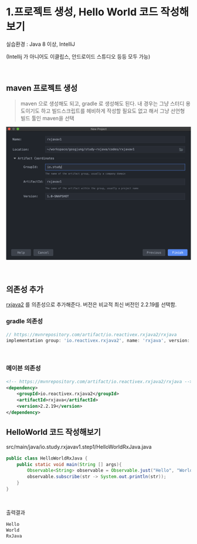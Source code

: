 # 1.프로젝트 생성, Hello World 코드 작성해보기

실습환경 : Java 8 이상, IntelliJ<br>

(Intellij 가 아니어도 이클립스, 안드로이드 스튜디오 등등 모두 가능)<br>

<br>

## maven 프로젝트 생성

> maven 으로 생성해도 되고, gradle 로 생성해도 된다. 내 경우는 그냥 스터디 용도이기도 하고 빌드스크립트를 헤비하게 작성할 필요도 없고 해서 그냥 선언형 빌드 툴인 maven을 선택

![이미지](./img/step1/1.png)

<br>

## 의존성 추가

[rxjava2](https://mvnrepository.com/artifact/io.reactivex.rxjava2/rxjava) 를 의존성으로 추가해준다. 버전은 비교적 최신 버전인 2.2.19를 선택함.<br>

### gradle 의존성

```groovy
// https://mvnrepository.com/artifact/io.reactivex.rxjava2/rxjava
implementation group: 'io.reactivex.rxjava2', name: 'rxjava', version: '2.2.19'
```

<br>

### 메이븐 의존성

```xml
<!-- https://mvnrepository.com/artifact/io.reactivex.rxjava2/rxjava -->
<dependency>
    <groupId>io.reactivex.rxjava2</groupId>
    <artifactId>rxjava</artifactId>
    <version>2.2.19</version>
</dependency>
```



## HelloWorld 코드 작성해보기

src/main/java/io.study.rxjavav1.step1/HelloWorldRxJava.java

```java
public class HelloWorldRxJava {
	public static void main(String [] args){
		Observable<String> observable = Observable.just("Hello", "World", "RxJava");
		observable.subscribe(str -> System.out.println(str));
	}
}
```

<br>

출력결과

```plain
Hello
World
RxJava
```

<br>